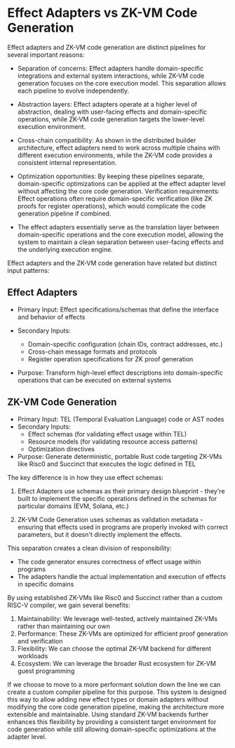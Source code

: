 # Effect Adapters vs ZK-VM Code Generation

Effect adapters and ZK-VM code generation are distinct pipelines for several important reasons:

- Separation of concerns: Effect adapters handle domain-specific integrations and external system interactions, while ZK-VM code generation focuses on the core execution model. This separation allows each pipeline to evolve independently.

- Abstraction layers: Effect adapters operate at a higher level of abstraction, dealing with user-facing effects and domain-specific operations, while ZK-VM code generation targets the lower-level execution environment.

- Cross-chain compatibility: As shown in the distributed builder architecture, effect adapters need to work across multiple chains with different execution environments, while the ZK-VM code provides a consistent internal representation.

- Optimization opportunities: By keeping these pipelines separate, domain-specific optimizations can be applied at the effect adapter level without affecting the core code generation.
Verification requirements: Effect operations often require domain-specific verification (like ZK proofs for register operations), which would complicate the code generation pipeline if combined.

- The effect adapters essentially serve as the translation layer between domain-specific operations and the core execution model, allowing the system to maintain a clean separation between user-facing effects and the underlying execution engine.

Effect adapters and the ZK-VM code generation have related but distinct input patterns:

## Effect Adapters

- Primary Input: Effect specifications/schemas that define the interface and behavior of effects
- Secondary Inputs:
  - Domain-specific configuration (chain IDs, contract addresses, etc.)
  - Cross-chain message formats and protocols
  - Register operation specifications for ZK proof generation

- Purpose: Transform high-level effect descriptions into domain-specific operations that can be executed on external systems

## ZK-VM Code Generation

- Primary Input: TEL (Temporal Evaluation Language) code or AST nodes
- Secondary Inputs:
  - Effect schemas (for validating effect usage within TEL)
  - Resource models (for validating resource access patterns)
  - Optimization directives
- Purpose: Generate deterministic, portable Rust code targeting ZK-VMs like Risc0 and Succinct that executes the logic defined in TEL

The key difference is in how they use effect schemas:

1. Effect Adapters use schemas as their primary design blueprint - they're built to implement the specific operations defined in the schemas for particular domains (EVM, Solana, etc.)

2. ZK-VM Code Generation uses schemas as validation metadata - ensuring that effects used in programs are properly invoked with correct parameters, but it doesn't directly implement the effects.

This separation creates a clean division of responsibility:
- The code generator ensures correctness of effect usage within programs
- The adapters handle the actual implementation and execution of effects in specific domains

By using established ZK-VMs like Risc0 and Succinct rather than a custom RISC-V compiler, we gain several benefits:

1. Maintainability: We leverage well-tested, actively maintained ZK-VMs rather than maintaining our own
2. Performance: These ZK-VMs are optimized for efficient proof generation and verification
3. Flexibility: We can choose the optimal ZK-VM backend for different workloads
4. Ecosystem: We can leverage the broader Rust ecosystem for ZK-VM guest programming

If we choose to move to a more performant solution down the line we can create a custom compiler pipeline for this purpose. This system is designed this way to allow adding new effect types or domain adapters without modifying the core code generation pipeline, making the architecture more extensible and maintainable. Using standard ZK-VM backends further enhances this flexibility by providing a consistent target environment for code generation while still allowing domain-specific optimizations at the adapter level.